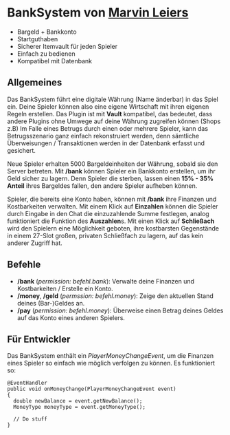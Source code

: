 # BankSystem von [Marvin Leiers](https://www.marvinleiers.de)

* Bargeld + Bankkonto
* Startguthaben
* Sicherer Itemvault für jeden Spieler
* Einfach zu bedienen
* Kompatibel mit Datenbank


## Allgemeines

Das BankSystem führt eine digitale Währung (Name änderbar) in das Spiel ein. Deine Spieler können also eine eigene Wirtschaft mit ihren eigenen Regeln erstellen. Das Plugin ist mit **Vault** kompatibel, das bedeutet, dass andere Plugins ohne Umwege auf deine Währung zugreifen können (Shops z.B) Im Falle eines Betrugs durch einen oder mehrere Spieler, kann das Betrugsszenario ganz einfach rekonstruiert werden, denn sämtliche Überweisungen / Transaktionen werden in der Datenbank erfasst und gesichert. 

Neue Spieler erhalten 5000 Bargeldeinheiten der Währung, sobald sie den Server betreten. Mit **/bank** können Spieler ein Bankkonto erstellen, um ihr Geld sicher zu lagern. Denn Spieler die sterben, lassen einen **15% - 35% Anteil** ihres Bargeldes fallen, den andere Spieler aufheben können.

Spieler, die bereits eine Konto haben, können mit **/bank** ihre Finanzen und Kostbarkeiten verwalten. Mit einem Klick auf **Einzahlen** können die Spieler durch Eingabe in den Chat die einzuzahlende Summe festlegen, analog funktioniert die Funktion des **Auszahlen**s. Mit einen Klick auf **Schließach** wird den Spielern eine Möglichkeit geboten, ihre kostbarsten Gegenstände in einem 27-Slot großen, privaten Schließfach zu lagern, auf das kein anderer Zugriff hat.


## Befehle

* **/bank** (*permission: befehl.bank*): Verwalte deine Finanzen und Kostbarkeiten / Erstelle ein Konto.
* **/money**, **/geld** (*permssion: befehl.money*): Zeige den aktuellen Stand deines (Bar-)Geldes an.
* **/pay** <Spieler> <Anzahl> (*permission: befehl.money*): Überweise einen Betrag deines Geldes auf das Konto eines anderen Spielers.


## Für Entwickler
Das BankSystem enthält ein _PlayerMoneyChangeEvent_, um die Finanzen eines Spieler so einfach wie möglich verfolgen zu können. Es funktioniert so:

```
@EventHandler
public void onMoneyChange(PlayerMoneyChangeEvent event)
{
  double newBalance = event.getNewBalance();
  MoneyType moneyType = event.getMoneyType();
  
  // Do stuff
}
```
